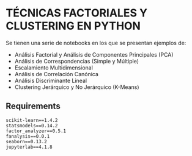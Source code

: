 # TÉCNICAS FACTORIALES Y CLUSTERING EN PYTHON

Se tienen una serie de notebooks en los que se presentan ejemplos de:

- Análisis Factorial y Análisis de Componentes Principales (PCA)
- Análisis de Correspondencias (Simple y Múltiple)
- Escalamiento Multidimensional
- Análisis de Correlación Canónica
- Análisis Discriminante Lineal
- Clustering Jerárquico y No Jerárquico (K-Means)

## Requirements

```
scikit-learn==1.4.2
statsmodels==0.14.2
factor_analyzer==0.5.1
fanalysis==0.0.1
seaborn==0.13.2
jupyterlab==4.1.8
```

